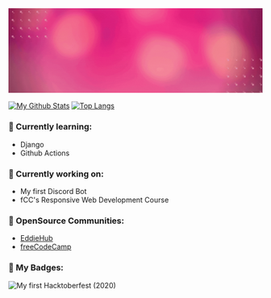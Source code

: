<img src="./GitHub_Header.gif">

[![My Github Stats](https://github-readme-stats.vercel.app/api?username=Akshu-on-github&show_icons=true&hide=stars&theme=radical)](https://github.com/Akshu-on-github)
[![Top Langs](https://github-readme-stats.vercel.app/api/top-langs/?username=Akshu-on-github&layout=compact&theme=radical&card_width=275)](https://github.com/Akshu-on-github)
<!-- Source for the Github Stats Card: https://github.com/anuraghazra/github-readme-stats -->

### 🌱 Currently learning:
- Django
- Github Actions

### 🍃 Currently working on:
- My first Discord Bot
- fCC's Responsive Web Development Course

### 💬 OpenSource Communities:
- [EddieHub](https://github.com/EddieJaoudeCommunity)
- [freeCodeCamp](https://github.com/freeCodeCamp)

### 📛 My Badges:
<img src="https://user-images.githubusercontent.com/61582763/101490318-2e4bff00-3988-11eb-9584-2e3694562c4c.png" height="75px" alt="My first Hacktoberfest (2020)">

